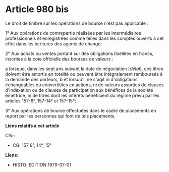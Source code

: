 # Article 980 bis

Le droit de timbre sur les opérations de bourse n'est pas applicable :

1° Aux opérations de contrepartie réalisées par les intermédiaires professionnels et enregistrées comme telles dans les
comptes ouverts à cet effet dans les écritures des agents de change;

2° Aux achats ou ventes portant sur des obligations libellées en francs, inscrites à la cote officielle des bourses de
valeurs :

a  lorsque, dans les sept ans suivant la date de négociation [*délai*], ces titres doivent être amortis en totalité ou
peuvent être intégralement remboursés à la demande des porteurs,     b  et lorsqu'il ne s'agit ni d'obligations échangeables
ou convertibles en actions, ni de valeurs assorties de clauses d'indexation ou de clauses de participation aux bénéfices de
la société émettrice, ni de titres dont les intérêts bénéficient du régime prévu par les articles 157-8°, 157-14° et 157-15°;

3° Aux opérations de bourse effectuées dans le cadre de placements en report par les personnes qui font de tels placements.

**Liens relatifs à cet article**

_Cite_:

  - CGI 157 8°, 14°, 15°

**Liens**:

  - HISTO: EDITION 1979-07-01
